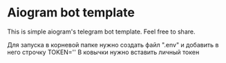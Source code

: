 # Aiogram bot template
This is simple aiogram's telegram bot template.
Feel free to share.

Для запуска в корневой папке нужно создать файл ".env" и добавить в него строчку TOKEN=''
В ковычки нужно вставить личный токен

